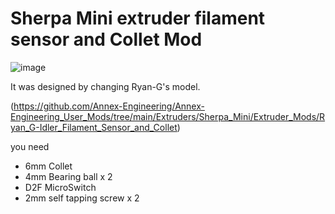 # Sherpa Mini extruder filament sensor and Collet Mod

![image](https://github.com/v6cl/MyDIYthings/assets/16078263/8f9b2856-0a3a-4f2c-b132-55f07d54c63c)

It was designed by changing Ryan-G's model. 

(https://github.com/Annex-Engineering/Annex-Engineering_User_Mods/tree/main/Extruders/Sherpa_Mini/Extruder_Mods/Ryan_G-Idler_Filament_Sensor_and_Collet)

you need

- 6mm Collet
- 4mm Bearing ball x 2
- D2F MicroSwitch
- 2mm self tapping screw x 2
